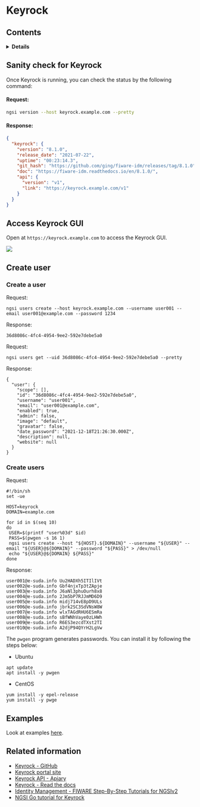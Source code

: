 # Keyrock

## Contents

<details>
<summary><strong>Details</strong></summary>

-   [Sanity check for Keyrock](#sanity-check-for-keyrock)
-   [Access Keyrock GUI](#access-keyrock-gui)
-   [Examples](#examples)
-   [Related information](#related-information)

</details>

## Sanity check for Keyrock

Once Keyrock is running, you can check the status by the following command:

#### Request:

```bash
ngsi version --host keyrock.example.com --pretty
```

#### Response:

```json
{
  "keyrock": {
    "version": "8.1.0",
    "release_date": "2021-07-22",
    "uptime": "00:23:14.3",
    "git_hash": "https://github.com/ging/fiware-idm/releases/tag/8.1.0",
    "doc": "https://fiware-idm.readthedocs.io/en/8.1.0/",
    "api": {
      "version": "v1",
      "link": "https://keyrock.example.com/v1"
    }
  }
}
```

## Access Keyrock GUI

Open at `https://keyrock.example.com` to access the Keyrock GUI.

![](https://raw.githubusercontent.com/lets-fiware/FIWARE-Big-Bang/gh-pages/images/keyrock/keyrock-sign-in.png)

## Create user

### Create a user

Request:

```
ngsi users create --host keyrock.example.com --username user001 --email user001@example.com --password 1234
```

Response:

```
36d8086c-4fc4-4954-9ee2-592e7debe5a0
```

Request:

```
ngsi users get --uid 36d8086c-4fc4-4954-9ee2-592e7debe5a0 --pretty
```

Response:

```
{
  "user": {
    "scope": [],
    "id": "36d8086c-4fc4-4954-9ee2-592e7debe5a0",
    "username": "user001",
    "email": "user001@example.com",
    "enabled": true,
    "admin": false,
    "image": "default",
    "gravatar": false,
    "date_password": "2021-12-18T21:26:30.000Z",
    "description": null,
    "website": null
  }
}
```

### Create users

Request:

```
#!/bin/sh
set -ue

HOST=keyrock
DOMAIN=example.com

for id in $(seq 10)
do
 USER=$(printf "user%03d" $id)
 PASS=$(pwgen -s 16 1)
 ngsi users create --host "${HOST}.${DOMAIN}" --username "${USER}" --email "${USER}@${DOMAIN}" --password "${PASS}" > /dev/null
 echo "${USER}@${DOMAIN} ${PASS}"
done
```

Response:

```
user001@e-suda.info Uu2HADXh5ITIlIVt
user002@e-suda.info Gbf4njxTp3tZApje
user003@e-suda.info J6aNl3phuOurh8x8
user004@e-suda.info 2Jm5bP7RJJmMD6D9
user005@e-suda.info midj714vE8pD9ULs
user006@e-suda.info jbrk2SC3SdVNsW8W
user007@e-suda.info wlxTAGdRHU6ESmRa
user008@e-suda.info sBfWNhVaye0zLHWh
user009@e-suda.info R6ES3ezcdTXst2TI
user010@e-suda.info A2djP94QYrH2LgVw
```

The `pwgen` program generates passwords. You can install it by following the steps below:

-   Ubuntu

```
apt update
apt install -y pwgen
```

-   CentOS

```
yum install -y epel-release
yum install -y pwge
```

## Examples

Look at examples [here](https://github.com/lets-fiware/FIWARE-Big-Bang/tree/main/examples/keyrock).

## Related information

-   [Keyrock - GitHub](https://github.com/ging/fiware-idm)
-   [Keyrock portal site](https://keyrock-fiware.github.io/)
-   [Keyrock API - Apiary](https://keyrock.docs.apiary.io/#)
-   [Keyrock - Read the docs](https://fiware-idm.readthedocs.io/)
-   [Identity Management - FIWARE Step-By-Step Tutorials for NGSIv2](https://fiware-tutorials.readthedocs.io/en/latest/identity-management.html)
-   [NGSI Go tutorial for Keyrock](https://ngsi-go.letsfiware.jp/tutorial/keyrock/)
